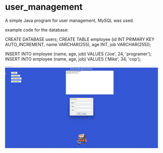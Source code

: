 # user_management
A simple Java program for user management, MySQL was used.

example code for the database:

CREATE DATABASE users;
CREATE TABLE employee (id INT PRIMARY KEY AUTO_INCREMENT, name VARCHAR(255), age INT, job VARCHAR(255));

INSERT INTO employee (name, age, job) VALUES ('Joe', 24, 'programer');
INSERT INTO employee (name, age, job) VALUES ('Mike', 34, 'cop');

![alt text](https://github.com/iznaor/user_management/blob/main/screen.png)
